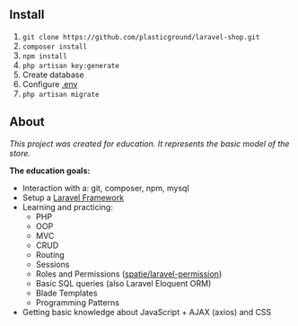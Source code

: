 ## Install

1) `git clone https://github.com/plasticground/laravel-shop.git`
2) `composer install`
3) `npm install`
4) `php artisan key:generate`
5) Create database
6) Configure [.env](https://laravel.com/docs/8.x/configuration#environment-configuration)
7) `php artisan migrate`

## About

*This project was created for education. It represents the basic model of the store.*

**The education goals:**

- Interaction with a: git, composer, npm, mysql
- Setup a [Laravel Framework](https://laravel.com)
- Learning and practicing:
  - PHP
  - OOP
  - MVC
  - CRUD
  - Routing
  - Sessions
  - Roles and Permissions ([spatie/laravel-permission](https://github.com/spatie/laravel-permission))
  - Basic SQL queries (also Laravel Eloquent ORM)
  - Blade Templates
  - Programming Patterns
- Getting basic knowledge about JavaScript + AJAX (axios) and CSS
